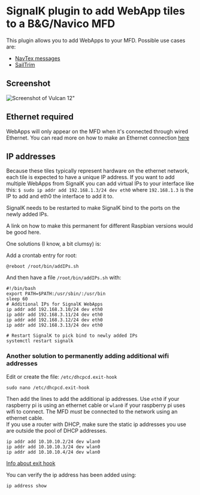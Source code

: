 # SignalK plugin to add WebApp tiles to a B&G/Navico MFD

This plugin allows you to add WebApps to your MFD. Possible use cases are:
 - [NavTex messages](https://www.npmjs.com/package/signalk-navtex-plugin)
 - [SailTrim](https://www.npmjs.com/package/signalk-trim-plugin)

## Screenshot
![Screenshot of Vulcan 12"](https://raw.githubusercontent.com/htool/signalk-mfd-plugin/main/images/tiles.png)

## Ethernet required
WebApps will only appear on the MFD when it's connected through wired Ethernet.
You can read more on how to make an Ethernet connection [here](https://www.bandg.com/nl-nl/service/?guideTitle=original&guideId=003-795)

## IP addresses
Because these tiles typically represent hardware on the ethernet network, each tile is expected to have a unique IP address.
If you want to add multiple WebApps from SignalK you can add virtual IPs to your interface like this:
`$ sudo ip addr add 192.168.1.3/24 dev eth0` where `192.168.1.3` is the IP to add and eth0 the interface to add it to.

SignalK needs to be restarted to make SignalK bind to the ports on the newly added IPs.

A link on how to make this permanent for different Raspbian versions would be good here.

One solutions (I know, a bit clumsy) is:

Add a crontab entry for root:
```
@reboot /root/bin/addIPs.sh
```

And then have a file `/root/bin/addIPs.sh` with:
```
#!/bin/bash
export PATH=$PATH:/usr/sbin/:/usr/bin
sleep 60
# Additional IPs for SignalK WebApps
ip addr add 192.168.3.10/24 dev eth0
ip addr add 192.168.3.11/24 dev eth0
ip addr add 192.168.3.12/24 dev eth0
ip addr add 192.168.3.13/24 dev eth0

# Restart SignalK to pick bind to newly added IPs
systemctl restart signalk
```
### Another solution to permanently adding additional wifi addresses
Edit or create the file: `/etc/dhcpcd.exit-hook`

```
sudo nano /etc/dhcpcd.exit-hook
```

Then add the lines to add the additional ip addresses. Use `eth0` if your raspberry pi is using an ethernet cable or `wlan0` if your raspberry pi uses wifi to connect.
The MFD *must* be connected to the network using an ethernet cable.  
If you use a router with DHCP, make sure the static ip addresses you use are outside the pool of DHCP addresses.
```
ip addr add 10.10.10.2/24 dev wlan0
ip addr add 10.10.10.3/24 dev wlan0
ip addr add 10.10.10.4/24 dev wlan0
```
[Info about exit hook](https://wiki.archlinux.org/title/dhcpcd)

You can verify the ip address has been added using:

```
ip address show
```
